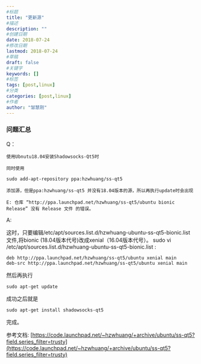 ```yaml
---
#标题
title: "更新源"
#描述
description: ""
#创建日期
date: 2018-07-24
#修改日期
lastmod: 2018-07-24
#草稿
draft: false
#关键字
keywords: []
#标签
tags: [post,linux]
#分类
categories: [post,linux]
#作者
author: "邹慧刚"
---
```

### 问题汇总 
Q：

	使用Ubnutu18.04安装Shadowsocks-Qt5时

	同时使用

	sudo add-apt-repository ppa:hzwhuang/ss-qt5

	添加源，但是ppa:hzwhuang/ss-qt5 并没有18.04版本的源，所以再执行update时会出现

	E: 仓库 “http://ppa.launchpad.net/hzwhuang/ss-qt5/ubuntu bionic Release” 没有 Release 文件 的错误。


A:
	
这时，只要编辑/etc/apt/sources.list.d/hzwhuang-ubuntu-ss-qt5-bionic.list 文件,将bionic (18.04版本代号)改成xenial（16.04版本代号）。
sudo vi /etc/apt/sources.list.d/hzwhuang-ubuntu-ss-qt5-bionic.list  :

	deb http://ppa.launchpad.net/hzwhuang/ss-qt5/ubuntu xenial main 
	deb-src http://ppa.launchpad.net/hzwhuang/ss-qt5/ubuntu xenial main 
	
然后再执行

	sudo apt-get update

成功之后就是

	sudo apt-get install shadowsocks-qt5 

完成。
	

	
参考文档:
[https://code.launchpad.net/~hzwhuang/+archive/ubuntu/ss-qt5?field.series_filter=trusty](https://code.launchpad.net/~hzwhuang/+archive/ubuntu/ss-qt5?field.series_filter=trusty)

